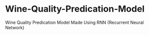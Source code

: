 # Wine-Quality-Predication-Model
Wine Quality Predication Model Made Using RNN (Recurrent Neural Network)
